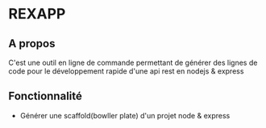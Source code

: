 # REXAPP

## A propos

C'est une outil en ligne de commande permettant de générer des lignes de code pour le développement rapide d'une api rest en nodejs & express

## Fonctionnalité

- Générer une scaffold(bowller plate) d'un projet node & express